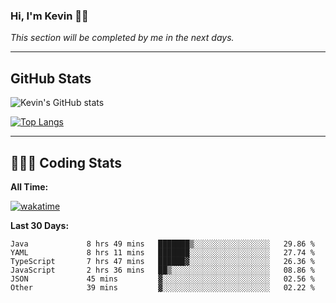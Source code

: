 ### Hi, I'm Kevin 👋🏻

_This section will be completed by me in the next days._


--- 
## GitHub Stats
![Kevin's GitHub stats](https://github-readme-stats.vercel.app/api?username=kevin-kraus&show_icons=true&theme=dark)

[![Top Langs](https://github-readme-stats.vercel.app/api/top-langs/?username=kevin-kraus&layout=compact&theme=dark)]()

---
## 🧑🏻‍💻 Coding Stats

**All Time:**

[![wakatime](https://wakatime.com/badge/user/2ee1869b-72a2-4c21-b5f7-e95432f5a1cf.svg?style=flat)](https://wakatime.com/@2ee1869b-72a2-4c21-b5f7-e95432f5a1cf)

**Last 30 Days:**

<!--START_SECTION:waka-->

```text
Java             8 hrs 49 mins   ███████▒░░░░░░░░░░░░░░░░░   29.86 %
YAML             8 hrs 11 mins   ███████░░░░░░░░░░░░░░░░░░   27.74 %
TypeScript       7 hrs 47 mins   ██████▓░░░░░░░░░░░░░░░░░░   26.36 %
JavaScript       2 hrs 36 mins   ██▒░░░░░░░░░░░░░░░░░░░░░░   08.86 %
JSON             45 mins         ▓░░░░░░░░░░░░░░░░░░░░░░░░   02.56 %
Other            39 mins         ▓░░░░░░░░░░░░░░░░░░░░░░░░   02.22 %
```

<!--END_SECTION:waka-->

